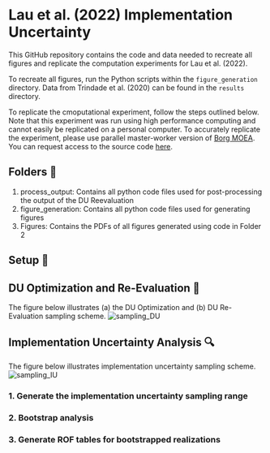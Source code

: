 # Lau et al. (2022) Implementation Uncertainty
This GitHub repository contains the code and data needed to recreate all figures and replicate the computation experiments for Lau et al. (2022). 

To recreate all figures, run the Python scripts within the `figure_generation` directory. Data from Trindade et al. (2020) can be found in the `results` directory. 

To replicate the cmoputational experiment, follow the steps outlined below. Note that this experiment was run using high performance computing and cannot easily be replicated on a personal computer. To accurately replicate the experiment, please use parallel master-worker version of [Borg MOEA](http://borgmoea.org). You can request access to the source code [here](http://borgmoea.org/#contact).

## Folders :file_folder:
1. process_output: Contains all python code files used for post-processing the output of the DU Reevaluation
2. figure_generation: Contains all python code files used for generating figures
3. Figures: Contains the PDFs of all figures generated using code in Folder 2

## Setup :hammer:


## DU Optimization and Re-Evaluation :dart:
The figure below illustrates (a) the DU Optimization and (b) DU Re-Evaluation sampling scheme.
![sampling_DU](https://user-images.githubusercontent.com/71844489/209578491-ca26514e-782b-413b-ae49-dd863e08fc1c.jpg)


## Implementation Uncertainty Analysis :mag:
The figure below illustrates implementation uncertainty sampling scheme.
![sampling_IU](https://user-images.githubusercontent.com/71844489/209578497-9945baa5-bbd2-43db-89c4-89ca6e27fae4.jpg)


### 1. Generate the implementation uncertainty sampling range
### 2. Bootstrap analysis
### 3. Generate ROF tables for bootstrapped realizations
